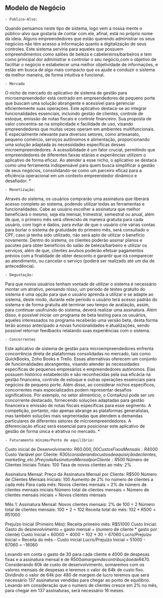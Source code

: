 ## Modelo de Negócio
	- Publico-Alvo:
Quando pensamos neste tipo de sistema, logo vem a nossa mente o público-alvo que gostaria de contar com ele, afinal, está no próprio nome da ideia. Alguns empreendedores que estão querendo administrar os seus negócios não têm acesso a informação quanto a digitalização de seus controles. Este sistema serviria para aqueles que possuem empreendimentos como salões de beleza e cabelereiros/barbeiros e tem como principal dor administrar e controlar o seu negócio,com o objetivo de facilitar o negócio e estabelecer uma melhor objetividade de informações, e estão em busca de algo mais compacto que os ajude a conduzir o sistema da melhor maneira, de forma intuitiva e funcional.

	- Mercado
O nicho de mercado do aplicativo de sistema de gestão para microempreendedor está centrado em empreendedores de pequeno porte que buscam uma solução abrangente e acessível para gerenciar eficientemente suas operações. Este aplicativo destaca-se ao integrar funcionalidades essenciais, incluindo gestão de clientes, controle de estoque, emissão de notas fiscais e controle financeiro.
Sua proposta de valor concentra-se na simplicidade e facilidade de uso, visando empreendedores que muitas vezes operam em ambientes multifuncionais. É especialmente relevante para diversos setores, como artesanato, pequeno comércio, serviços autônomos e alimentação, proporcionando uma solução adaptada às necessidades específicas desses microempreendedores.
A acessibilidade é um fator crucial, permitindo que empreendedores de diferentes faixas etárias e experiências utilizem o aplicativo de forma eficaz. Ao atender a esse nicho, o aplicativo se destaca como uma ferramenta indispensável para quem busca simplificar a gestão de seus negócios, consolidando-se como um parceiro eficaz para a eficiência operacional em um contexto empreendedor dinâmico e desafiador. *

	- Monetização:
Através do sistema, os usuários comprarão uma assinatura que liberará acesso completo ao sistema, podendo utilizar todas as ferramentas e funcionalidades. Cabe ao usuário escolher a assinatura que melhor beneficiará o mesmo, seja ela mensal, trimestral, semestral ou anual, além de que, o primeiro mês será oferecido de maneira gratuita para cada usuário, com login e dados, para evitar de que o usuário crie várias contas para burlar o sistema de gratuidade do primeiro mês, será consultado o CPF, caso já tenha sido utilizado, não será apto de utilizar o benefício novamente.
Dentro do sistema, os clientes poderão assinar planos e pacotes para obter benefícios do salão de beleza/barbeiro e utilizar os serviços, além de que, clientes avulsos poderão efetuar pagamentos prévios com a finalidade de obter desconto e garantir que irá comparecer ao atendimento, ou cancelar o serviço (poderá ser realizado até um dia de antecedência).

	- Degustação:
Para que novos usuários tenham vontade de utilizar o sistema é necessário montar um atrativo, pensando nisso, um período de testes gratuito do sistema é uma opção para que o usuário aprenda a utilizar e se adapte ao sistema, deste modo, durante este período o usuário terá acesso padrão do sistema e de forma gratuita até terminar seu tempo de avaliação, assim, para continuar usufruindo do sistema, deverá realizar uma assinatura. Além disso, é possível iniciar um programa de beta testing para os usuários, aqueles interessados no programa receberão uma versão beta, desta forma terão acesso antecipado a novas funcionalidades e atualizações, sendo possível retornar feedbacks relatando suas experiências com o sistema.

	- Concorrentes
Este aplicativo de sistema de gestão para microempreendedores enfrenta concorrência direta de plataformas consolidadas no mercado, tais como QuickBooks, Zoho Books e Trello. Essas alternativas oferecem um conjunto de funcionalidades abrangentes, visando atender às necessidades específicas de pequenos empresários e empreendedores autônomos. Elas possuem histórico estabelecido e são reconhecidas pela sua eficácia na gestão financeira, controle de estoque e outras operações essenciais para negócios de pequeno porte. Além disso, ao considerar nichos específicos, concorrentes mais especializados podem representar desafios significativos. Por exemplo, no setor alimentício, o ContaAzul pode ser um concorrente destacado, fornecendo soluções adaptadas para gestão financeira e emissão de notas fiscais específicas para esse segmento. A competição, portanto, não apenas abrange as plataformas generalistas, mas também soluções mais segmentadas que atendem a demandas particulares de diferentes setores de microempreendedores. A diferenciação eficaz será essencial para posicionar este aplicativo de gestão de forma única e atrativa no mercado. *

	- Faturamento mínimo/Ponto de equilíbrio:
Custo inicial de Desenvolvimento: R$60.000,00
Custos Fixos Mensais: R$4000
Custo Variável por Cliente: R$30 (considerando custos de aquisição de clientes, marketing, etc.)
Preço da Assinatura Mensal por Cliente: R$500
Número de Clientes Iniciais Totais: 100
Taxa de novos clientes ao mês: 2%

Assinatura Mensal:
Preço da Assinatura Mensal por Cliente: R$500
Número de Clientes Mensais Iniciais: 100
Aumento de 2% no número de clientes a cada mês
Para cada mês:
Novos clientes mensais = 2% de número de clientes mensais iniciais
Número total de clientes mensais = Número de clientes mensais iniciais + Novos clientes mensais

Mês 1:
Assinatura Mensal:
Novos clientes mensais: 2% de 100 = 2
Número total de clientes mensais: 100 + 2 = 102
Receita total do mês: 102 * R$500 = R$51000

Prejuízo Inicial (Primeiro Mês):
Receita primeiro mês: R$51000
Custo Inicial: Gasto do desnevolvimento + gasto mensal + (numero de cliente * gasto por cliente)
Custo Inicial = 60000 + 4000 + 102 * 30 = 67060
Lucro/Prejuízo Inicial =  Receita do mês - Custo inicial
Lucro/Prejuízo Inicial =  51000 - 67060 = -16060

Levando em conta o gasto de 30 para cada cliente e 4000 de despesas fixas e a assinatura mensal é de R$500 a margem de contribuição é de R$470.
Considerando 60k de custo de desenvolvimento, somaremos com os valores mensais de despesas e teremos o valor de 64k de custo fixo.
Dividindo o valor de 64k por 480 de margem de lucro teremos que será necessário 137 assinaturas vendidas para chegar ao ponto de equilíbrio.
Levando em consideração que o numero de clientes cresce em 2% no mês, para chegar em 137 assinaturas, será necessário 16 meses.
